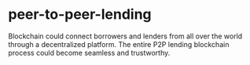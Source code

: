 # peer-to-peer-lending
Blockchain could connect borrowers and lenders from all over the world through a decentralized platform. The entire P2P lending blockchain process could become seamless and trustworthy.
